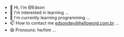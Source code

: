 - 👋 Hi, I'm @Edson
- 👀 I'm interested in learning ...
- 🌱 I'm currently learning programming ...
- 📫 How to contact me edsondev@helloword.com.br ...
- 😄 Pronouns: he/him ...
